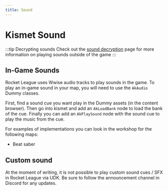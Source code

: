 ```yaml
---
title: Sound
---
```

# Kismet Sound

:::tip Decrypting sounds
Check out the [sound decryption](../decryption/03_sound.md) page for more information on playing sounds outside of the game
:::

## In-Game Sounds <Badge text="not finished" type="warning"/>

Rocket League uses Wwise audio tracks to play sounds in the game.
To play an in-game sound in your map, you will need to use the `AkAudio` Dummy classes.

First, find a sound cue you want play in the Dummy assets (in the content browser).
Then go into kismet and add an `AkLoadBank` node to load the bank of the cue.
Finally you can add an `AkPlaySound` node with the sound cue to play the music from the cue.

For examples of implementations you can look in the workshop for the following maps:

- Beat saber

## Custom sound

At the moment of writing, it is not possible to play custom sound cues / SFX in Rocket League via UDK.
Be sure to follow the announcement channel in Discord for any updates.
